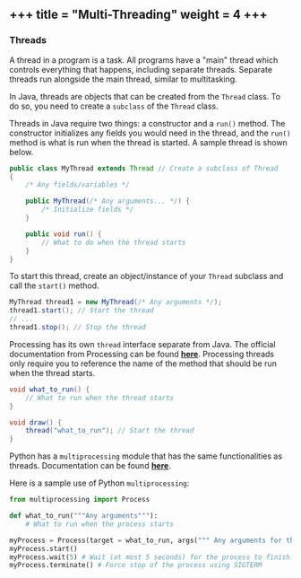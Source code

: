 +++
title = "Multi-Threading"
weight = 4
+++
---

### Threads
A thread in a program is a task. All programs have a "main" thread which controls everything that happens, including separate threads. Separate threads run alongside the main thread, similar to multitasking.

In Java, threads are objects that can be created from the `Thread` class. To do so, you need to create a `subclass` of the `Thread` class.

Threads in Java require two things: a constructor and a `run()` method. The constructor initializes any fields you would need in the thread, and the `run()` method is what is run when the thread is started. A sample thread is shown below.

```java
public class MyThread extends Thread // Create a subclass of Thread
{
    /* Any fields/variables */

    public MyThread(/* Any arguments... */) {
        /* Initialize fields */
    }

    public void run() {
        // What to do when the thread starts
    }
}
```

To start this thread, create an object/instance of your `Thread` subclass and call the `start()` method.

```java
MyThread thread1 = new MyThread(/* Any arguments */);
thread1.start(); // Start the thread
// ... 
thread1.stop(); // Stop the thread
```

Processing has its own `thread` interface separate from Java. The official documentation from Processing can be found **<a href="https://processing.org/reference/thread_.html">here</a>**. Processing threads only require you to reference the name of the method that should be run when the thread starts.

```java
void what_to_run() {
    // What to run when the thread starts
}

void draw() {
    thread("what_to_run"); // Start the thread
}
```

Python has a `multiprocessing` module that has the same functionalities as threads. Documentation can be found **<a href="https://docs.python.org/3/library/multiprocessing.html">here</a>**.

Here is a sample use of Python `multiprocessing`:
```python
from multiprocessing import Process

def what_to_run("""Any arguments"""):
    # What to run when the process starts

myProcess = Process(target = what_to_run, args(""" Any arguments for the function call """))
myProcess.start()
myProcess.wait(5) # Wait (at most 5 seconds) for the process to finish. If it doesn't finish, raise an exception
myProcess.terminate() # Force stop of the process using SIGTERM
```
